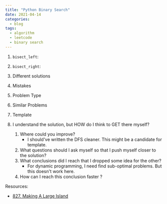 ```yaml
---
title: "Python Binary Search"
date: 2021-04-14
categories:
  - blog
tags:
  - algorithm
  - leetcode
  - binary search
---
```


1. `bisect_left`:


2. `bisect_right`:

3. Different solutions


4. Mistakes

5. Problem Type
    
6. Similar Problems

7. Template

8. I understand the solution, but HOW do I think to GET there myself?
    1. Where could you improve?
        * I should've written the DFS cleaner. This might be a candidate for template.
    2. What questions should I ask myself so that I push myself closer to the solution? 
    3. What conclusions did I reach that I dropped some idea for the other?
        * For dynamic programming, I need find sub-optimal problems. But this doesn't work here.
    4. How can I reach this conclusion faster ?
    



Resources:
* [827. Making A Large Island][LeetCode Link]


[LeetCode Link]: https://leetcode.com/problems/making-a-large-island/